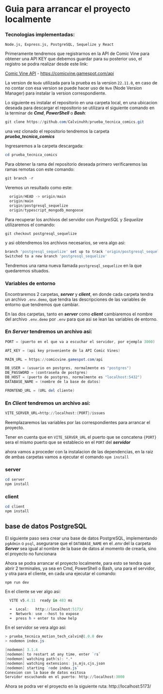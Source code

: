 # Guia para arrancar el proyecto localmente

### Tecnologias implementadas:

`Node.js, Express.js, PostgreSQL, Sequelize y React`

Primeramente tendremos que registrarnos en la API de Comic Vine para obtener una API KEY que debemos guardar para su posterior uso, el registro se podra realizar desde este link:

[Comic Vine API](https://comicvine.gamespot.com/api) - https://comicvine.gamespot.com/api

La version de `Node` utilizada para la prueba es la version `22.11.0`, en caso de no contar con esa version se puede hacer uso de `Nvm` (Node Version Manager) para instalar la version correspondiente.

Lo siguiente es instalar el repositorio en una carpeta local, en una ubicacion deseada para descargar el repositorio se utilizara el siguiente comando en la terminar de ***Cmd***, ***PowerShell*** o ***Bash***:

```powershell
git clone https://github.com/Calvinuhh/prueba_tecnica_comics.git
```

una vez clonado el repositorio tendremos la carpeta **_prueba_tecnica_comics_**

Ingresaremos a la carpeta descargada:

```powershell
cd prueba_tecnica_comics
```

Para obtener la rama del repositorio deseada primero verificaremos las ramas remotas con este comando:

```powershell
git branch -r
```

Veremos un resultado como este:

```powershell
  origin/HEAD -> origin/main
  origin/main
  origin/postgresql_sequelize
  origin/typescript_mongodb_mongoose
```

Para recuperar los archivos del servidor con _PostgreSQL_ y _Sequelize_ utilizaremos el comando:

```powershell
git checkout postgresql_sequelize
```

y asi obtendremos los archivos necesarios, se vera algo asi:

```powershell
branch 'postgresql_sequelize' set up to track 'origin/postgresql_sequelize'.
Switched to a new branch 'postgresql_sequelize'
```

Tendremos una rama nueva llamada `postgresql_sequelize` en la que quedaremos situados.

### Variables de entorno

Encontraremos 2 carpetas, **_server_** y **_client_**, en donde cada carpeta tendra un archivo `.env.demo`, que tendra las descripciones de las variables de entorno que tendremos que cambiar.

En las dos carpetas, tanto en **_server_** como **_client_** cambiaremos el nombre del archivo `.env.demo` por `.env` para que asi se lean las variables de entorno.

### En **_Server_** tendremos un archivo asi:

```powershell
PORT = (puerto en el que va a escuchar el servidor, por ejemplo 3000)

API_KEY = (api key proveniente de la API Comic Vines)

MAIN_URL = https://comicvine.gamespot.com/api

DB_USER = (usuario en postgres, normalmente es "postgres")
DB_PASSWORD = (contraseña de postgres)
DB_HOST = (puerto de postgres, normalmente es "localhost:5432")
DATABASE_NAME = (nombre de la base de datos)

FRONTEND_URL = (URL del cliente)
```

### En **_Client_** tendremos un archivo asi:

```powershell
VITE_SERVER_URL=http://localhost:{PORT}/issues
```
Reemplazaremos las variables por las correspondientes para arrancar el proyecto.

Tener en cuenta que en `VITE_SERVER_URL` el puerto que se concatena `{PORT}` sera el mismo puerto que se establecio en el `PORT` del **_servidor_**

ahora vamos a proceder con la instalacion de las dependencias, en la raiz de ambas carpetas vamos a ejecutar el comando `npm install`

### server

```powershell
cd server
npm install
```

### client

```powershell
cd client
npm install
```

## base de datos PostgreSQL

El siguiente paso sera crear una base de datos PostgreSQL, implementando `pgAdmin` o `psql`, asegurarse que el `DATABASE_NAME` en el *.env* del la carpeta ***Server*** sea igual al nombre de la base de datos al momento de crearla, sino el proyecto no funcionara

Ahora se podra arrancar el proyecto localmente, para esto se tendra que abrir 2 terminales, ya sea en Cmd, PowerShell o Bash, una para el servidor, y otra para el cliente, en cada una ejecutar el comando:

```
npm run dev
```

En el cliente se ver algo asi:

```powershell
  VITE v5.4.11  ready in 483 ms

  ➜  Local:   http://localhost:5173/
  ➜  Network: use --host to expose
  ➜  press h + enter to show help

```

En el servidor se vera algo asi:

```powershell
> prueba_tecnica_motion_tech_calvin@1.0.0 dev
> nodemon index.js

[nodemon] 3.1.4
[nodemon] to restart at any time, enter `rs`
[nodemon] watching path(s): *.*
[nodemon] watching extensions: js,mjs,cjs,json
[nodemon] starting `node index.js`
Conexion con la base de datos exitosa
Servidor escuchando en el puerto: http://localhost:3000

```

Ahora se podra ver el proyecto en la siguiente ruta: http://localhost:5173/
